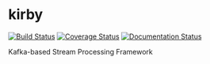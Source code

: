 # kirby

[![Build Status](https://travis-ci.org/adimian/kirby.svg?branch=master)](https://travis-ci.org/adimian/kirby)
[![Coverage Status](https://coveralls.io/repos/github/adimian/kirby/badge.svg?branch=master)](https://coveralls.io/github/adimian/kirby?branch=master)
[![Documentation Status](https://readthedocs.org/projects/kirby/badge/?version=latest)](https://kirby.readthedocs.io/en/latest/?badge=latest)

Kafka-based Stream Processing Framework
